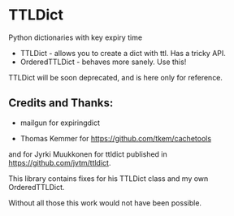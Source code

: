 TTLDict
=======

Python dictionaries with key expiry time

 - TTLDict - allows you to create a dict with ttl. Has a tricky API.
 - OrderedTTLDict - behaves more sanely. Use this!

 TTLDict will be soon deprecated, and is here only for reference.

Credits and Thanks:
-------------------

- mailgun for expiringdict

- Thomas Kemmer for
  https://github.com/tkem/cachetools

and for Jyrki Muukkonen for ttldict
published in https://github.com/jvtm/ttldict.

This library contains fixes for his TTLDict class
and my own OrderedTTLDict.

Without all those this work would not have been possible.
